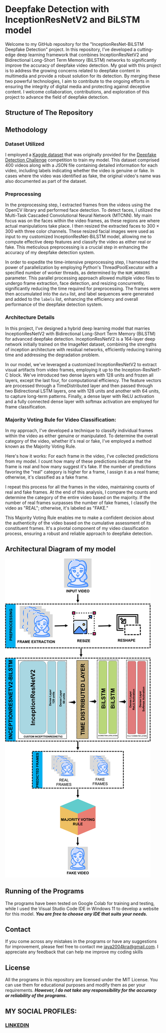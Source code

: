 # Deepfake Detection with InceptionResNetV2 and BiLSTM model
Welcome to my GitHub repository for the "InceptionResNet-BiLSTM Deepfake Detection" project. In this repository, I've developed a cutting-edge deep learning framework that combines InceptionResNetV2 and Bidirectional Long-Short Term Memory (BiLSTM) networks to significantly improve the accuracy of deepfake video detection. My goal with this project is to address the growing concerns related to deepfake content in multimedia and provide a robust solution for its detection. By merging these two powerful technologies, I aim to contribute to the ongoing efforts in ensuring the integrity of digital media and protecting against deceptive content. I welcome collaboration, contributions, and exploration of this project to advance the field of deepfake detection.

## Structure of The Repository

## Methodology
### Dataset Utilized
I employed a [Kaggle dataset](https://www.kaggle.com/competitions/deepfake-detection-challenge/data) that was originally provided for the [Deepfake Detection Challenge](https://www.kaggle.com/competitions/deepfake-detection-challenge/overview) competition to train my model. This dataset comprised 400 videos along with a JSON file containing detailed information for each video, including labels indicating whether the video is genuine or fake. In cases where the video was identified as fake, the original video's name was also documented as part of the dataset.

### Preprocessing

In the preprocessing step, I extracted frames from the videos using the OpenCV library and performed face detection. To detect faces, I utilized the Multi-Task Cascaded Convolutional Neural Network (MTCNN). My main focus was on the faces within the video frames, as these regions are where actual manipulations take place. I then resized the extracted faces to 300 × 300 with three color channels. These resized facial images were used as input to my customized InceptionResNet-BiLSTM model, allowing me to compute effective deep features and classify the video as either real or fake. This meticulous preprocessing is a crucial step in enhancing the accuracy of my deepfake detection system.

In order to expedite the time-intensive preprocessing step, I harnessed the power of parallelization by employing Python's ThreadPoolExecutor with a specified number of worker threads, as determined by the `NUM_WORKERS` parameter. This parallel processing approach allowed multiple video files to undergo frame extraction, face detection, and resizing concurrently, significantly reducing the time required for preprocessing. The frames were then accumulated into the `data` list, and label sequences were generated and added to the `labels` list, enhancing the efficiency and overall performance of the deepfake detection system.

### Architecture Details

In this project, I've designed a hybrid deep learning model that marries InceptionResNetV2 with Bidirectional Long-Short Term Memory (BiLSTM) for advanced deepfake detection. InceptionResNetV2 is a 164-layer deep network initially trained on the ImageNet dataset, combining the strengths of inception architecture with residual networks, efficiently reducing training time and addressing the degradation problem. 

In our model, we've leveraged a customized InceptionResNetV2 to extract visual artifacts from video frames, employing it up to the Inception-ResNet1-C block. We've introduced two dense layers with 128 units and frozen all layers, except the last four, for computational efficiency. The feature vectors are processed through a TimeDistributed layer and then passed through two Bidirectional LSTM layers, one with 128 units and another with 64 units, to capture long-term patterns. Finally, a dense layer with ReLU activation and a fully connected dense layer with softmax activation are employed for frame classification.

### Majority Voting Rule for Video Classification:

In my approach, I've developed a technique to classify individual frames within the video as either genuine or manipulated. To determine the overall category of the video, whether it's real or fake, I've employed a method known as the Majority Voting Rule.

Here's how it works: For each frame in the video, I've collected predictions from my model. I count how many of these predictions indicate that the frame is real and how many suggest it's fake. If the number of predictions favoring the "real" category is higher for a frame, I assign it as a real frame; otherwise, it's classified as a fake frame.

I repeat this process for all the frames in the video, maintaining counts of real and fake frames. At the end of this analysis, I compare the counts and determine the category of the entire video based on the majority. If the number of real frames surpasses the number of fake frames, I classify the video as "REAL"; otherwise, it's labeled as "FAKE."

This Majority Voting Rule enables me to make a confident decision about the authenticity of the video based on the cumulative assessment of its constituent frames. It's a pivotal component of my video classification process, ensuring a robust and reliable approach to deepfake detection.

## Architectural Diagram of my model

![Architecture Diagram](https://github.com/fromjyce/DeepfakeDetection/blob/main/ArchitectureDiagram.png)

## Running of the Programs
The programs have been tested on Google Colab for training and testing, while I used the Visual Studio Code IDE in Windows 11 to develop a website for this model. ***You are free to choose any IDE that suits your needs.***

## Contact
If you come across any mistakes in the programs or have any suggestions for improvement, please feel free to contact me <jaya2004kra@gmail.com>. I appreciate any feedback that can help me improve my coding skills

## License
All the programs in this repository are licensed under the MIT License. You can use them for educational purposes and modify them as per your requirements. ***However, I do not take any responsibility for the accuracy or reliability of the programs.***

## MY SOCIAL PROFILES:
### [LINKEDIN](https://www.linkedin.com/in/jayashrek/)

